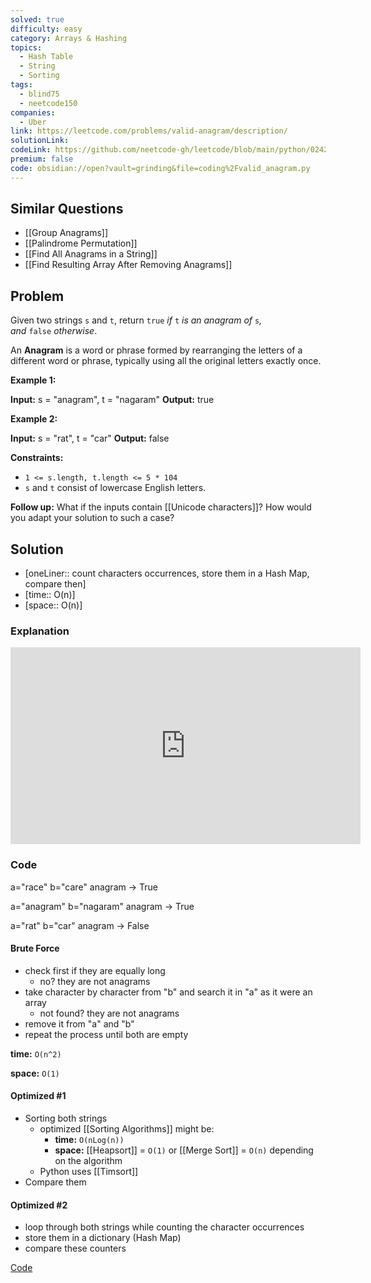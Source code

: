 ```yaml
---
solved: true
difficulty: easy
category: Arrays & Hashing
topics:
  - Hash Table
  - String
  - Sorting
tags:
  - blind75
  - neetcode150
companies:
  - Uber
link: https://leetcode.com/problems/valid-anagram/description/
solutionLink: 
codeLink: https://github.com/neetcode-gh/leetcode/blob/main/python/0242-valid-anagram.py
premium: false
code: obsidian://open?vault=grinding&file=coding%2Fvalid_anagram.py
---
```

## Similar Questions

- [[Group Anagrams]]
- [[Palindrome Permutation]]
- [[Find All Anagrams in a String]]
- [[Find Resulting Array After Removing Anagrams]]
## Problem

Given two strings `s` and `t`, return `true` _if_ `t` _is an anagram of_ `s`_, and_ `false` _otherwise_.

An **Anagram** is a word or phrase formed by rearranging the letters of a different word or phrase, typically using all the original letters exactly once.

**Example 1:**

**Input:** s = "anagram", t = "nagaram"
**Output:** true

**Example 2:**

**Input:** s = "rat", t = "car"
**Output:** false

**Constraints:**

- `1 <= s.length, t.length <= 5 * 104`
- `s` and `t` consist of lowercase English letters.

**Follow up:** What if the inputs contain [[Unicode characters]]? How would you adapt your solution to such a case?
## Solution

- [oneLiner:: count characters occurrences, store them in a Hash Map, compare then]
- [time:: O(n)]
- [space:: O(n)]

### Explanation

<iframe width="560" height="315" src="https://www.youtube.com/embed/9UtInBqnCgA?si=2aQars0febQ3-TOG" title="YouTube video player" frameborder="0" allow="accelerometer; autoplay; clipboard-write; encrypted-media; gyroscope; picture-in-picture; web-share" referrerpolicy="strict-origin-when-cross-origin" allowfullscreen></iframe>

### Code

a="race"
b="care"
anagram -> True

a="anagram"
b="nagaram"
anagram -> True

a="rat"
b="car"
anagram -> False

#### Brute Force

- check first if they are equally long
	- no? they are not anagrams
- take character by character from "b" and search it in "a" as it were an array
	- not found? they are not anagrams
- remove it from "a" and "b"
- repeat the process until both are empty

**time:** `O(n^2)`

**space:** `O(1)`

#### Optimized #1

- Sorting both strings
	- optimized [[Sorting Algorithms]] might be:
		- **time:** `O(nLog(n))`
		- **space:** [[Heapsort]] = `O(1)` or [[Merge Sort]] = `O(n)` depending on the algorithm
	- Python uses [[Timsort]]
- Compare them

#### Optimized #2

- loop through both strings while counting the character occurrences
- store them in a dictionary (Hash Map)
- compare these counters

[Code](obsidian://open?vault=grinding&file=coding%2F242_valid_anagram.py)
